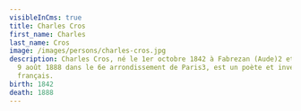 ```yaml
---
visibleInCms: true
title: Charles Cros
first_name: Charles
last_name: Cros
image: /images/persons/charles-cros.jpg
description: Charles Cros, né le 1er octobre 1842 à Fabrezan (Aude)2 et mort le
  9 août 1888 dans le 6e arrondissement de Paris3, est un poète et inventeur
  français.
birth: 1842
death: 1888
---
```


